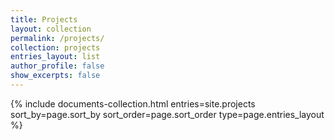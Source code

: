 ```yaml
---
title: Projects
layout: collection
permalink: /projects/
collection: projects
entries_layout: list
author_profile: false
show_excerpts: false
---
```


<section class="page__content cf">
  <div class="entries-{{ page.entries_layout }}">
    {% include documents-collection.html entries=site.projects sort_by=page.sort_by sort_order=page.sort_order type=page.entries_layout %}
  </div>
</section>


